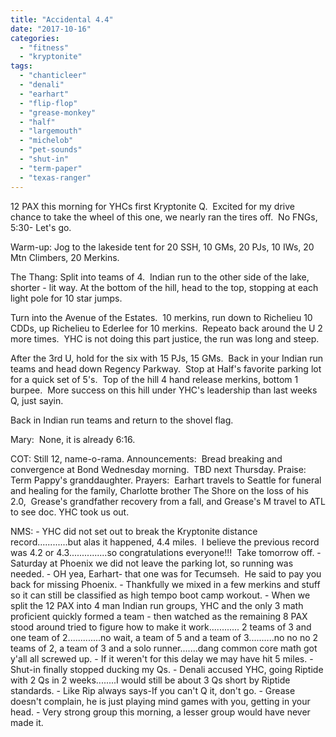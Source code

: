 ```yaml
---
title: "Accidental 4.4"
date: "2017-10-16"
categories: 
  - "fitness"
  - "kryptonite"
tags: 
  - "chanticleer"
  - "denali"
  - "earhart"
  - "flip-flop"
  - "grease-monkey"
  - "half"
  - "largemouth"
  - "michelob"
  - "pet-sounds"
  - "shut-in"
  - "term-paper"
  - "texas-ranger"
---
```


12 PAX this morning for YHCs first Kryptonite Q.  Excited for my drive chance to take the wheel of this one, we nearly ran the tires off.  No FNGs, 5:30- Let's go.

Warm-up: Jog to the lakeside tent for 20 SSH, 10 GMs, 20 PJs, 10 IWs, 20 Mtn Climbers, 20 Merkins.

The Thang: Split into teams of 4.  Indian run to the other side of the lake, shorter - lit way. At the bottom of the hill, head to the top, stopping at each light pole for 10 star jumps.

Turn into the Avenue of the Estates.  10 merkins, run down to Richelieu 10 CDDs, up Richelieu to Ederlee for 10 merkins.  Repeato back around the U 2 more times.  YHC is not doing this part justice, the run was long and steep.

After the 3rd U, hold for the six with 15 PJs, 15 GMs.  Back in your Indian run teams and head down Regency Parkway.  Stop at Half's favorite parking lot for a quick set of 5's.  Top of the hill 4 hand release merkins, bottom 1 burpee.  More success on this hill under YHC's leadership than last weeks Q, just sayin.

Back in Indian run teams and return to the shovel flag.

Mary:  None, it is already 6:16.

COT: Still 12, name-o-rama. Announcements:  Bread breaking and convergence at Bond Wednesday morning.  TBD next Thursday. Praise:  Term Pappy's granddaughter. Prayers:  Earhart travels to Seattle for funeral and healing for the family, Charlotte brother The Shore on the loss of his 2.0,  Grease's grandfather recovery from a fall, and Grease's M travel to ATL to see doc. YHC took us out.

NMS: - YHC did not set out to break the Kryptonite distance record............but alas it happened, 4.4 miles.  I believe the previous record was 4.2 or 4.3...............so congratulations everyone!!!  Take tomorrow off. - Saturday at Phoenix we did not leave the parking lot, so running was needed. - OH yea, Earhart- that one was for Tecumseh.  He said to pay you back for missing Phoenix. - Thankfully we mixed in a few merkins and stuff so it can still be classified as high tempo boot camp workout. - When we split the 12 PAX into 4 man Indian run groups, YHC and the only 3 math proficient quickly formed a team - then watched as the remaining 8 PAX stood around tried to figure how to make it work............ 2 teams of 3 and one team of 2.............no wait, a team of 5 and a team of 3..........no no no 2 teams of 2, a team of 3 and a solo runner.......dang common core math got y'all all screwed up. - If it weren't for this delay we may have hit 5 miles. - Shut-in finally stopped ducking my Qs. - Denali accused YHC, going Riptide with 2 Qs in 2 weeks........I would still be about 3 Qs short by Riptide standards. - Like Rip always says-If you can't Q it, don't go. - Grease doesn't complain, he is just playing mind games with you, getting in your head. - Very strong group this morning, a lesser group would have never made it.
